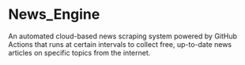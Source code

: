 # News_Engine
An automated cloud-based news scraping system powered by GitHub Actions that runs at certain intervals to collect free, up-to-date news articles on specific topics from the internet.
